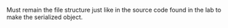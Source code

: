 Must remain the file structure just like in the source code found in the lab to make the serialized object.
